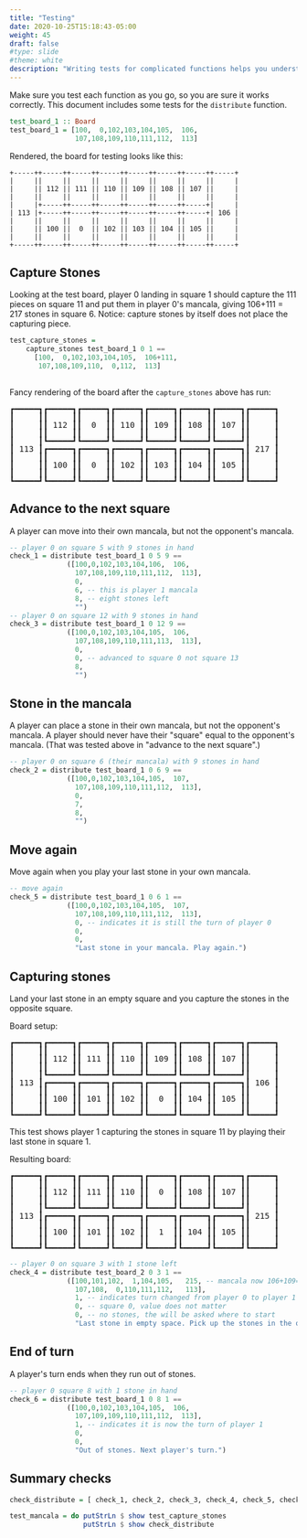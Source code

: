 ```yaml
---
title: "Testing"
date: 2020-10-25T15:18:43-05:00
weight: 45
draft: false
#type: slide
#theme: white
description: "Writing tests for complicated functions helps you understand them better and makes them more likely to be correct."
---
```


<style> .unicodeart { line-height: 100%; }</style>

Make sure you test each function as you go, so you are sure it works
correctly. This document includes some tests for the `distribute`
function.

```haskell
test_board_1 :: Board
test_board_1 = [100,  0,102,103,104,105,  106,
                107,108,109,110,111,112,  113]
```

Rendered, the board for testing looks like this:
```
+-----++-----++-----++-----++-----++-----++-----++-----+
|     ||     ||     ||     ||     ||     ||     ||     |
|     || 112 || 111 || 110 || 109 || 108 || 107 ||     |
|     ||     ||     ||     ||     ||     ||     ||     |
|     |+-----++-----++-----++-----++-----++-----+|     |
| 113 |+-----++-----++-----++-----++-----++-----+| 106 |
|     ||     ||     ||     ||     ||     ||     ||     |
|     || 100 ||  0  || 102 || 103 || 104 || 105 ||     |
|     ||     ||     ||     ||     ||     ||     ||     |
+-----++-----++-----++-----++-----++-----++-----++-----+
```

## Capture Stones

Looking at the test board, player 0 landing in square 1 should capture
the 111 pieces on square 11 and put them in player 0's mancala, giving
106+111 = 217 stones in square 6. Notice: capture stones by itself
does not place the capturing piece.

```haskell
test_capture_stones = 
    capture_stones test_board_1 0 1 ==
      [100,  0,102,103,104,105,  106+111,
       107,108,109,110,  0,112,  113] 
    
```

Fancy rendering of the board after the `capture_stones` above has run:
<pre class="unicodeart">
┏━━━━━┓┏━━━━━┓┏━━━━━┓┏━━━━━┓┏━━━━━┓┏━━━━━┓┏━━━━━┓┏━━━━━┓
┃     ┃┃     ┃┃     ┃┃     ┃┃     ┃┃     ┃┃     ┃┃     ┃
┃     ┃┃ 112 ┃┃  0  ┃┃ 110 ┃┃ 109 ┃┃ 108 ┃┃ 107 ┃┃     ┃
┃     ┃┃     ┃┃     ┃┃     ┃┃     ┃┃     ┃┃     ┃┃     ┃
┃     ┃┗━━━━━┛┗━━━━━┛┗━━━━━┛┗━━━━━┛┗━━━━━┛┗━━━━━┛┃     ┃
┃ 113 ┃┏━━━━━┓┏━━━━━┓┏━━━━━┓┏━━━━━┓┏━━━━━┓┏━━━━━┓┃ 217 ┃
┃     ┃┃     ┃┃     ┃┃     ┃┃     ┃┃     ┃┃     ┃┃     ┃
┃     ┃┃ 100 ┃┃  0  ┃┃ 102 ┃┃ 103 ┃┃ 104 ┃┃ 105 ┃┃     ┃
┃     ┃┃     ┃┃     ┃┃     ┃┃     ┃┃     ┃┃     ┃┃     ┃
┗━━━━━┛┗━━━━━┛┗━━━━━┛┗━━━━━┛┗━━━━━┛┗━━━━━┛┗━━━━━┛┗━━━━━┛
</pre>

## Advance to the next square

A player can move into their own mancala, but not the opponent's
mancala.

```haskell
-- player 0 on square 5 with 9 stones in hand
check_1 = distribute test_board_1 0 5 9 == 
              ([100,0,102,103,104,106,  106,
                107,108,109,110,111,112,  113],
                0,
                6, -- this is player 1 mancala
                8, -- eight stones left
                "")
-- player 0 on square 12 with 9 stones in hand
check_3 = distribute test_board_1 0 12 9 == 
              ([100,0,102,103,104,105,  106,
                107,108,109,110,111,113,  113],
                0,
                0, -- advanced to square 0 not square 13
                8, 
                "")
```

## Stone in the mancala

A player can place a stone in their own mancala, but not the
opponent's mancala. A player should never have their "square" equal to
the opponent's mancala. (That was tested above in "advance to the next square".)

```haskell
-- player 0 on square 6 (their mancala) with 9 stones in hand
check_2 = distribute test_board_1 0 6 9 == 
              ([100,0,102,103,104,105,  107,
                107,108,109,110,111,112,  113],
                0,
                7,
                8, 
                "")

```

## Move again

Move again when you play your last stone in your own mancala.

```haskell
-- move again
check_5 = distribute test_board_1 0 6 1 ==
              ([100,0,102,103,104,105,  107,
                107,108,109,110,111,112,  113],
                0, -- indicates it is still the turn of player 0
                0,
                0, 
                "Last stone in your mancala. Play again.")
```

## Capturing stones

Land your last stone in an empty square and you capture the stones in
the opposite square. 

Board setup:
<pre class="unicodeart">
┏━━━━━┓┏━━━━━┓┏━━━━━┓┏━━━━━┓┏━━━━━┓┏━━━━━┓┏━━━━━┓┏━━━━━┓
┃     ┃┃     ┃┃     ┃┃     ┃┃     ┃┃     ┃┃     ┃┃     ┃
┃     ┃┃ 112 ┃┃ 111 ┃┃ 110 ┃┃ 109 ┃┃ 108 ┃┃ 107 ┃┃     ┃
┃     ┃┃     ┃┃     ┃┃     ┃┃     ┃┃     ┃┃     ┃┃     ┃
┃     ┃┗━━━━━┛┗━━━━━┛┗━━━━━┛┗━━━━━┛┗━━━━━┛┗━━━━━┛┃     ┃
┃ 113 ┃┏━━━━━┓┏━━━━━┓┏━━━━━┓┏━━━━━┓┏━━━━━┓┏━━━━━┓┃ 106 ┃
┃     ┃┃     ┃┃     ┃┃     ┃┃     ┃┃     ┃┃     ┃┃     ┃
┃     ┃┃ 100 ┃┃ 101 ┃┃ 102 ┃┃  0  ┃┃ 104 ┃┃ 105 ┃┃     ┃
┃     ┃┃     ┃┃     ┃┃     ┃┃     ┃┃     ┃┃     ┃┃     ┃
┗━━━━━┛┗━━━━━┛┗━━━━━┛┗━━━━━┛┗━━━━━┛┗━━━━━┛┗━━━━━┛┗━━━━━┛
</pre>

This test shows player 1 capturing the stones in
square 11 by playing their last stone in square 1.

Resulting board:
<pre class="unicodeart">
┏━━━━━┓┏━━━━━┓┏━━━━━┓┏━━━━━┓┏━━━━━┓┏━━━━━┓┏━━━━━┓┏━━━━━┓
┃     ┃┃     ┃┃     ┃┃     ┃┃     ┃┃     ┃┃     ┃┃     ┃
┃     ┃┃ 112 ┃┃ 111 ┃┃ 110 ┃┃  0  ┃┃ 108 ┃┃ 107 ┃┃     ┃
┃     ┃┃     ┃┃     ┃┃     ┃┃     ┃┃     ┃┃     ┃┃     ┃
┃     ┃┗━━━━━┛┗━━━━━┛┗━━━━━┛┗━━━━━┛┗━━━━━┛┗━━━━━┛┃     ┃
┃ 113 ┃┏━━━━━┓┏━━━━━┓┏━━━━━┓┏━━━━━┓┏━━━━━┓┏━━━━━┓┃ 215 ┃
┃     ┃┃     ┃┃     ┃┃     ┃┃     ┃┃     ┃┃     ┃┃     ┃
┃     ┃┃ 100 ┃┃ 101 ┃┃ 102 ┃┃  1  ┃┃ 104 ┃┃ 105 ┃┃     ┃
┃     ┃┃     ┃┃     ┃┃     ┃┃     ┃┃     ┃┃     ┃┃     ┃
┗━━━━━┛┗━━━━━┛┗━━━━━┛┗━━━━━┛┗━━━━━┛┗━━━━━┛┗━━━━━┛┗━━━━━┛
</pre>

```haskell
-- player 0 on square 3 with 1 stone left
check_4 = distribute test_board_2 0 3 1 == 
              ([100,101,102,  1,104,105,   215, -- mancala now 106+109=215
                107,108,  0,110,111,112,   113], 
                1, -- indicates turn changed from player 0 to player 1
                0, -- square 0, value does not matter
                0, -- no stones, the will be asked where to start
                "Last stone in empty space. Pick up the stones in the opposite square.")
```


## End of turn

A player's turn ends when they run out of stones.
  
```haskell
-- player 0 square 8 with 1 stone in hand
check_6 = distribute test_board_1 0 8 1 ==
              ([100,0,102,103,104,105,  106,
                107,109,109,110,111,112,  113],
                1, -- indicates it is now the turn of player 1
                0,
                0, 
                "Out of stones. Next player's turn.")
```

## Summary checks

```haskell
check_distribute = [ check_1, check_2, check_3, check_4, check_5, check_6 ]

test_mancala = do putStrLn $ show test_capture_stones
                  putStrLn $ show check_distribute
```

